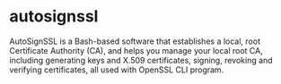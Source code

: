 # autosignssl
AutoSignSSL is a Bash-based software that establishes a local, root Certificate Authority (CA), and helps you manage your local root CA, including generating keys and X.509 certificates, signing, revoking and verifying certificates, all used with OpenSSL CLI program.
